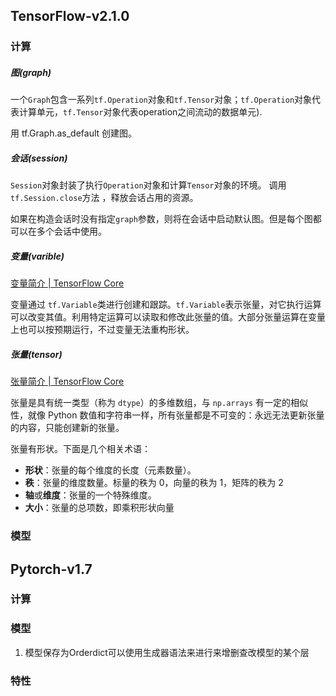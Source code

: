 ## TensorFlow-v2.1.0

### 计算

##### 图(graph)

 一个`Graph`包含一系列`tf.Operation`对象和`tf.Tensor`对象；`tf.Operation`对象代表计算单元，`tf.Tensor`对象代表operation之间流动的数据单元). 

用 tf.Graph.as_default 创建图。

##### 会话(session)

 `Session`对象封装了执行`Operation`对象和计算`Tensor`对象的环境。  调用`tf.Session.close`方法 ，释放会话占用的资源。

 如果在构造会话时没有指定`graph`参数，则将在会话中启动默认图。但是每个图都可以在多个会话中使用。 

##### 变量(varible)

 [变量简介  | TensorFlow Core](https://www.tensorflow.org/guide/variable) 

 变量通过 `tf.Variable`类进行创建和跟踪。`tf.Variable`表示张量，对它执行运算可以改变其值。利用特定运算可以读取和修改此张量的值。大部分张量运算在变量上也可以按预期运行，不过变量无法重构形状。 

##### 张量(tensor)

 [张量简介  | TensorFlow Core](https://www.tensorflow.org/guide/tensor) 

 张量是具有统一类型（称为 `dtype`）的多维数组，与 `np.arrays` 有一定的相似性，就像 Python 数值和字符串一样，所有张量都是不可变的：永远无法更新张量的内容，只能创建新的张量。 

张量有形状。下面是几个相关术语：

- **形状**：张量的每个维度的长度（元素数量）。
- **秩**：张量的维度数量。标量的秩为 0，向量的秩为 1，矩阵的秩为 2
- **轴**或**维度**：张量的一个特殊维度。
- **大小**：张量的总项数，即乘积形状向量

### 模型

## Pytorch-v1.7

### 计算

### 模型

1. 模型保存为Orderdict可以使用生成器语法来进行来增删查改模型的某个层

### 特性